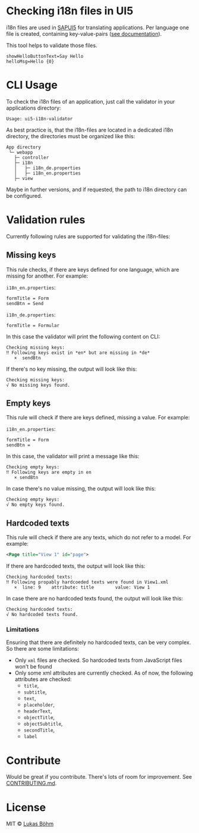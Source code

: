 # Checking i18n files in UI5

i18n files are used in [SAPUI5](https://sapui5.hana.ondemand.com) for translating applications. Per language one file is created, containing key-value-pairs ([see documentation](https://sapui5.hana.ondemand.com/#/topic/df86bfbeab0645e5b764ffa488ed57dc)). 

This tool helps to validate those files.

```
showHelloButtonText=Say Hello
helloMsg=Hello {0}
```

# CLI Usage

To check the i18n files of an application, just call the validator in your applications directory:

```
Usage: ui5-i18n-validator
```

As best practice is, that the i18n-files are located in a dedicated i18n directory, the directories must be organized like this:

```
App directory
 └─ webapp
   ├─ controller
   ├─ i18n
   │   ├─ i18n_de.properties
   │   ├─ i18n_en.properties
   ├─ view
```

Maybe in further versions, and if requested, the path to i18n directory can be configured.

# Validation rules

Currently following rules are supported for validating the i18n-files:

## Missing keys

This rule checks, if there are keys defined for one language, which are missing for another. For example:

`i18n_en.properties`:
```
formTitle = Form
sendBtn = Send
```

`i18n_de.properties`:
```
formTitle = Formular
```

In this case the validator will print the following content on CLI:

```
Checking missing keys:
‼ Following keys exist in *en* but are missing in *de*
   ×  sendBtn
```

If there's no key missing, the output will look like this:

```
Checking missing keys:
√ No missing keys found.
```

## Empty keys

This rule will check if there are keys defined, missing a value. For example:

`i18n_en.properties`:
```
formTitle = Form
sendBtn = 
```

In this case, the validator will print a message like this:

```
Checking empty keys:
‼ Following keys are empty in en
   × sendBtn
```

In case there's no value missing, the output will look like this:

```
Checking empty keys:
√ No empty keys found.
```

## Hardcoded texts

This rule will check if there are any texts, which do not refer to a model. For example:

```xml
<Page title="View 1" id="page">
```

If there are hardcoded texts, the output will look like this:

```
Checking hardcoded texts:
‼ Following propably hardcoeded texts were found in View1.xml
   ×  line: 9    attribute: title        value: View 1
```

In case there are no hardcoded texts found, the output will look like this:

```
Checking hardcoded texts:
√ No hardcoded texts found.
```

### Limitations

Ensuring that there are definitely no hardcoded texts, can be very complex. So there are some limitations:

- Only `xml` files are checked. So hardcoded texts from JavaScript files won't be found
- Only some xml attributes are currently checked. As of now, the following attributes are checked:
  - `title`,
  - `subtitle`,
  - `text`,
  - `placeholder`,
  - `headerText`,
  - `objectTitle`,
  - `objectSubtitle`,
  - `secondTitle`,
  - `label`

# Contribute

Would be great if you contribute. There's lots of room for improvement. See [CONTRIBUTING.md](CONTRIBUTING.md).

# License

MIT © [Lukas Böhm](https://github.com/lboehm)